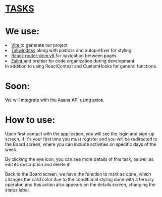 # <a href='fluffy-orange.surge.sh'>TASKS</a>

##
<h1>We use:</h1>
<li><a href='https://vitejs.dev/'>Vite </a>to generate our project</li>
<li><a href='https://tailwindui.com/'>Tailwindcss</a> along with postcss and autoprefixer for styling</li>
<li><a href='https://reactrouter.com/en/main'>React-router-dom v6 </a>for navigation between pages</li>
<li><a href='https://github.com/prettier/eslint-config-prettier/blob/main/.eslintrc.js'>Eslint </a>and prettier for code organization during development</li>
In addition to using ReactContext and CustomHooks for general functions.


##
<h1>Soon:</h1>

We will integrate with the Asana API using axios.

##
<h1>How to use:</h1>
Upon first contact with the application, you will see the login and sign-up screen, if it's your first time you must register and you will be redirected to the Board screen, where you can include activities on specific days of the week.

By clicking the eye icon, you can see more details of this task, as well as edit its description and delete it.

Back to the Board screen, we have the function to mark as done, which changes the card color due to the conditional styling done with a ternary operator, and this action also appears on the details screen, changing the status label.
